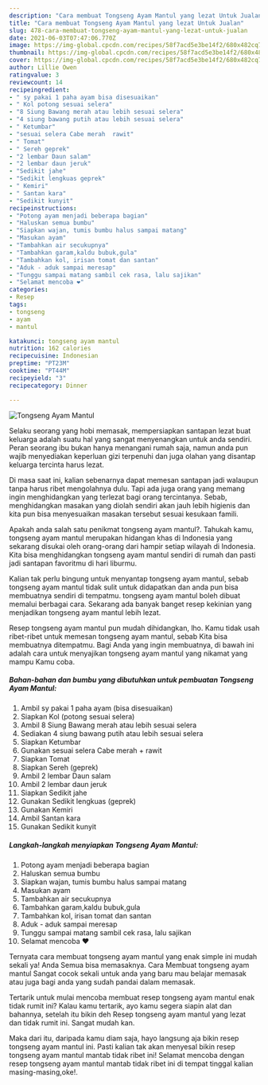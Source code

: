 ```yaml
---
description: "Cara membuat Tongseng Ayam Mantul yang lezat Untuk Jualan"
title: "Cara membuat Tongseng Ayam Mantul yang lezat Untuk Jualan"
slug: 478-cara-membuat-tongseng-ayam-mantul-yang-lezat-untuk-jualan
date: 2021-06-03T07:47:06.770Z
image: https://img-global.cpcdn.com/recipes/58f7acd5e3be14f2/680x482cq70/tongseng-ayam-mantul-foto-resep-utama.jpg
thumbnail: https://img-global.cpcdn.com/recipes/58f7acd5e3be14f2/680x482cq70/tongseng-ayam-mantul-foto-resep-utama.jpg
cover: https://img-global.cpcdn.com/recipes/58f7acd5e3be14f2/680x482cq70/tongseng-ayam-mantul-foto-resep-utama.jpg
author: Lillie Owen
ratingvalue: 3
reviewcount: 14
recipeingredient:
- " sy pakai 1 paha ayam bisa disesuaikan"
- " Kol potong sesuai selera"
- "8 Siung Bawang merah atau lebih sesuai selera"
- "4 siung bawang putih atau lebih sesuai selera"
- " Ketumbar"
- "sesuai selera Cabe merah  rawit"
- " Tomat"
- " Sereh geprek"
- "2 lembar Daun salam"
- "2 lembar daun jeruk"
- "Sedikit jahe"
- "Sedikit lengkuas geprek"
- " Kemiri"
- " Santan kara"
- "Sedikit kunyit"
recipeinstructions:
- "Potong ayam menjadi beberapa bagian"
- "Haluskan semua bumbu"
- "Siapkan wajan, tumis bumbu halus sampai matang"
- "Masukan ayam"
- "Tambahkan air secukupnya"
- "Tambahkan garam,kaldu bubuk,gula"
- "Tambahkan kol, irisan tomat dan santan"
- "Aduk - aduk sampai meresap"
- "Tunggu sampai matang sambil cek rasa, lalu sajikan"
- "Selamat mencoba ❤️"
categories:
- Resep
tags:
- tongseng
- ayam
- mantul

katakunci: tongseng ayam mantul 
nutrition: 162 calories
recipecuisine: Indonesian
preptime: "PT23M"
cooktime: "PT44M"
recipeyield: "3"
recipecategory: Dinner

---
```



![Tongseng Ayam Mantul](https://img-global.cpcdn.com/recipes/58f7acd5e3be14f2/680x482cq70/tongseng-ayam-mantul-foto-resep-utama.jpg)

Selaku seorang yang hobi memasak, mempersiapkan santapan lezat buat keluarga adalah suatu hal yang sangat menyenangkan untuk anda sendiri. Peran seorang ibu bukan hanya menangani rumah saja, namun anda pun wajib menyediakan keperluan gizi terpenuhi dan juga olahan yang disantap keluarga tercinta harus lezat.

Di masa  saat ini, kalian sebenarnya dapat memesan santapan jadi walaupun tanpa harus ribet mengolahnya dulu. Tapi ada juga orang yang memang ingin menghidangkan yang terlezat bagi orang tercintanya. Sebab, menghidangkan masakan yang diolah sendiri akan jauh lebih higienis dan kita pun bisa menyesuaikan masakan tersebut sesuai kesukaan famili. 



Apakah anda salah satu penikmat tongseng ayam mantul?. Tahukah kamu, tongseng ayam mantul merupakan hidangan khas di Indonesia yang sekarang disukai oleh orang-orang dari hampir setiap wilayah di Indonesia. Kita bisa menghidangkan tongseng ayam mantul sendiri di rumah dan pasti jadi santapan favoritmu di hari liburmu.

Kalian tak perlu bingung untuk menyantap tongseng ayam mantul, sebab tongseng ayam mantul tidak sulit untuk didapatkan dan anda pun bisa membuatnya sendiri di tempatmu. tongseng ayam mantul boleh dibuat memalui berbagai cara. Sekarang ada banyak banget resep kekinian yang menjadikan tongseng ayam mantul lebih lezat.

Resep tongseng ayam mantul pun mudah dihidangkan, lho. Kamu tidak usah ribet-ribet untuk memesan tongseng ayam mantul, sebab Kita bisa membuatnya ditempatmu. Bagi Anda yang ingin membuatnya, di bawah ini adalah cara untuk menyajikan tongseng ayam mantul yang nikamat yang mampu Kamu coba.

<!--inarticleads1-->

##### Bahan-bahan dan bumbu yang dibutuhkan untuk pembuatan Tongseng Ayam Mantul:

1. Ambil  sy pakai 1 paha ayam (bisa disesuaikan)
1. Siapkan  Kol (potong sesuai selera)
1. Ambil 8 Siung Bawang merah atau lebih sesuai selera
1. Sediakan 4 siung bawang putih atau lebih sesuai selera
1. Siapkan  Ketumbar
1. Gunakan sesuai selera Cabe merah + rawit
1. Siapkan  Tomat
1. Siapkan  Sereh (geprek)
1. Ambil 2 lembar Daun salam
1. Ambil 2 lembar daun jeruk
1. Siapkan Sedikit jahe
1. Gunakan Sedikit lengkuas (geprek)
1. Gunakan  Kemiri
1. Ambil  Santan kara
1. Gunakan Sedikit kunyit




<!--inarticleads2-->

##### Langkah-langkah menyiapkan Tongseng Ayam Mantul:

1. Potong ayam menjadi beberapa bagian
1. Haluskan semua bumbu
1. Siapkan wajan, tumis bumbu halus sampai matang
1. Masukan ayam
1. Tambahkan air secukupnya
1. Tambahkan garam,kaldu bubuk,gula
1. Tambahkan kol, irisan tomat dan santan
1. Aduk - aduk sampai meresap
1. Tunggu sampai matang sambil cek rasa, lalu sajikan
1. Selamat mencoba ❤️




Ternyata cara membuat tongseng ayam mantul yang enak simple ini mudah sekali ya! Anda Semua bisa memasaknya. Cara Membuat tongseng ayam mantul Sangat cocok sekali untuk anda yang baru mau belajar memasak atau juga bagi anda yang sudah pandai dalam memasak.

Tertarik untuk mulai mencoba membuat resep tongseng ayam mantul enak tidak rumit ini? Kalau kamu tertarik, ayo kamu segera siapin alat dan bahannya, setelah itu bikin deh Resep tongseng ayam mantul yang lezat dan tidak rumit ini. Sangat mudah kan. 

Maka dari itu, daripada kamu diam saja, hayo langsung aja bikin resep tongseng ayam mantul ini. Pasti kalian tak akan menyesal bikin resep tongseng ayam mantul mantab tidak ribet ini! Selamat mencoba dengan resep tongseng ayam mantul mantab tidak ribet ini di tempat tinggal kalian masing-masing,oke!.

